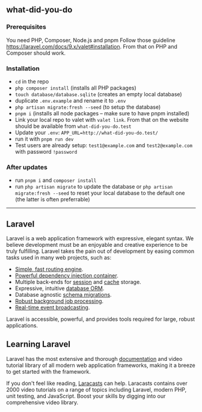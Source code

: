 ## what-did-you-do

### Prerequisites

You need PHP, Composer, Node.js and pnpm Follow those guideline https://laravel.com/docs/9.x/valet#installation. From that on PHP and Composer should work.

### Installation

-   `cd` in the repo
-   `php composer install` (installs all PHP packages)
-   `touch database/database.sqlite` (creates an empty local database)
-   duplicate `.env.example` and rename it to `.env`
-   `php artisan migrate:fresh --seed` (to setup the database)
-   `pnpm i` (installs all node packages – make sure to have pnpm installed)
-   Link your local repo to valet with `valet link`. From that on the website should be available from `what-did-you-do.test`
-   Update your `.env`: `APP_URL=http://what-did-you-do.test/`
-   run it with `pnpm run dev`
-   Test users are already setup: `test1@example.com` and `test2@example.com` with password `!password`

### After updates

-   run `pnpm i` and `composer install`
-   run `php artisan migrate` to update the database or `php artisan migrate:fresh --seed` to reset your local database to the default one (the latter is often preferrable)

---

## Laravel

Laravel is a web application framework with expressive, elegant syntax. We believe development must be an enjoyable and creative experience to be truly fulfilling. Laravel takes the pain out of development by easing common tasks used in many web projects, such as:

-   [Simple, fast routing engine](https://laravel.com/docs/routing).
-   [Powerful dependency injection container](https://laravel.com/docs/container).
-   Multiple back-ends for [session](https://laravel.com/docs/session) and [cache](https://laravel.com/docs/cache) storage.
-   Expressive, intuitive [database ORM](https://laravel.com/docs/eloquent).
-   Database agnostic [schema migrations](https://laravel.com/docs/migrations).
-   [Robust background job processing](https://laravel.com/docs/queues).
-   [Real-time event broadcasting](https://laravel.com/docs/broadcasting).

Laravel is accessible, powerful, and provides tools required for large, robust applications.

## Learning Laravel

Laravel has the most extensive and thorough [documentation](https://laravel.com/docs) and video tutorial library of all modern web application frameworks, making it a breeze to get started with the framework.

If you don't feel like reading, [Laracasts](https://laracasts.com) can help. Laracasts contains over 2000 video tutorials on a range of topics including Laravel, modern PHP, unit testing, and JavaScript. Boost your skills by digging into our comprehensive video library.
